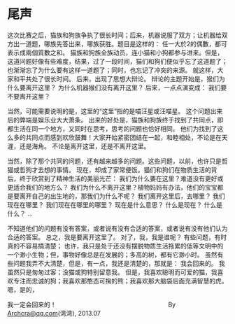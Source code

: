 # 尾声

这次比赛之后，猫族和狗族争执了很长时间；后来，机器说服了双方；让机器给双方出一道题，哪族先答出来，哪族获胜。题目是这样的：
任一大於2的偶數，都可表示成兩個質數之和。
猫族和狗族全族动员，连小猫和小狗都参与进来。但是，这道问题好像有些难度，结果，过了一段时间，猫们和狗们便似乎忘了这道题了；也渐渐忘了为什么要有这样一道题了；同时，也忘记了冲突的来源。
就这样，大家和平共处了很长时间。
后来，出现了思想大辩论。
辩论的主题开始是，猴们为什么要离开这里？
为什么机器猴们没有离开这里？
后来，一点点演变成：
我们要不要离开这里？

当然，可能需要说明的是，这里的“这里”指的是喵汪星或汪喵星。
这个问题出来后的弊端是娱乐业大大萧条。
出来的好处是，猫族和狗族终于找到了共同点，即都生活在同一个地方，又同时在思考，思考的问题也恰好相同。
他们为找到了这么多的共同点而感到欢欣鼓舞！大家开始紧密团结在一起，和睦相处，不论是在天漄，还是海角。
不论是离开这里，还是不离开这里。

当然，除了那个共同的问题，还有越来越多的问题。这些问题，以前，也许只是哲猫或哲狗才去想的事情。
现在，却成了家常便饭。猫们和狗们在物质生活的背后，终于欣赏到了精神生活的美丽光芒：
我们为什么要在这里？难道没有更好或更适合我们的地方么？
我们为什么不离开这里？植物妈妈有办法，他们的宝宝都是要离开自己的出生地的，那我们为什么不呢？
我们离开这里后，去哪里？
我们现在在哪里？
我们现在在哪里的哪里？
现在是什么意思？
什么是现在？
什么是什么？
…

不知道他们的问题有没有答案，或者说有没有合适的答案，或者说有没有他们认为合适的答案。
总之，我是要离开这里了。
对了，我，我是谁呢？
有些问题，有时真的不容易搞清楚；
也许，我只是处于还没有摆脱物质生活拖累的低等文明中的一个渺小生物；但，事物好像总是在发展的；多高的树，都有它渺小时。
虽然有些问题我弄不大清楚，但是，有一点，我还是清楚的，那就是：
我会回来的。
我虽然只是匆匆过客；没猫或狗特别留意我。
但是，我喜欢聪明而可爱的猫，我喜欢专注而忠诚的狗；我喜欢那憨态可掬的熊；我喜欢那大脑袋后面充满智慧的虎。
嗯，是的，

我一定会回来的！
　　　　　　　　　　　　　　　　　　By Archcra@qq.com(湾湾), 2013.07